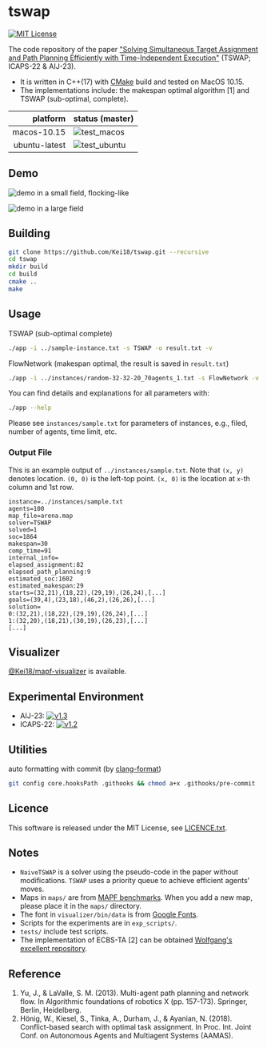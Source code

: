 tswap
===
[![MIT License](http://img.shields.io/badge/license-MIT-blue.svg?style=flat)](LICENCE.txt)

The code repository of the paper ["Solving Simultaneous Target Assignment and Path Planning Efficiently with Time-Independent Execution"](https://kei18.github.io/tswap/) (TSWAP; ICAPS-22 & AIJ-23).

- It is written in C++(17) with [CMake](https://cmake.org/) build and tested on MacOS 10.15.
- The implementations include: the makespan optimal algorithm [1] and TSWAP (sub-optimal, complete).

| platform | status (master) |
| ---: | :--- |
| macos-10.15 | ![test_macos](https://github.com/Kei18/tswap/workflows/test_macos/badge.svg?branch=master) |
| ubuntu-latest | ![test_ubuntu](https://github.com/Kei18/tswap/workflows/test_ubuntu/badge.svg?branch=master) |

## Demo
![demo in a small field, flocking-like](./material/arena_100agents.gif)

![demo in a large field](./material/lak303d_300agents.gif)

## Building

```sh
git clone https://github.com/Kei18/tswap.git --recursive
cd tswap
mkdir build
cd build
cmake ..
make
```

## Usage
TSWAP (sub-optimal complete)
```sh
./app -i ../sample-instance.txt -s TSWAP -o result.txt -v
```

FlowNetwork (makespan optimal, the result is saved in `result.txt`)
```sh
./app -i ../instances/random-32-32-20_70agents_1.txt -s FlowNetwork -v
```

You can find details and explanations for all parameters with:
```sh
./app --help
```

Please see `instances/sample.txt` for parameters of instances, e.g., filed, number of agents, time limit, etc.

### Output File

This is an example output of `../instances/sample.txt`.
Note that `(x, y)` denotes location.
`(0, 0)` is the left-top point.
`(x, 0)` is the location at `x`-th column and 1st row.
```
instance=../instances/sample.txt
agents=100
map_file=arena.map
solver=TSWAP
solved=1
soc=1864
makespan=30
comp_time=91
internal_info=
elapsed_assignment:82
elapsed_path_planning:9
estimated_soc:1602
estimated_makespan:29
starts=(32,21),(18,22),(29,19),(26,24),[...]
goals=(39,4),(23,18),(46,2),(26,26),[...]
solution=
0:(32,21),(18,22),(29,19),(26,24),[...]
1:(32,20),(18,21),(30,19),(26,23),[...]
[...]
```

## Visualizer

[@Kei18/mapf-visualizer](https://github.com/kei18/mapf-visualizer) is available.

## Experimental Environment

- AIJ-23: [![v1.3](https://img.shields.io/badge/tag-v1.3-blue.svg?style=flat)](https://github.com/Kei18/tswap/releases/tag/v1.3)
- ICAPS-22: [![v1.2](https://img.shields.io/badge/tag-v1.2-blue.svg?style=flat)](https://github.com/Kei18/tswap/releases/tag/v1.2)

## Utilities

auto formatting with commit (by [clang-format](https://clang.llvm.org/docs/ClangFormat.html))

```sh
git config core.hooksPath .githooks && chmod a+x .githooks/pre-commit
```

## Licence
This software is released under the MIT License, see [LICENCE.txt](LICENCE.txt).

## Notes
- `NaiveTSWAP` is a solver using the pseudo-code in the paper without modifications.
  `TSWAP` uses a priority queue to achieve efficient agents' moves.
- Maps in `maps/` are from [MAPF benchmarks](https://movingai.com/benchmarks/mapf.html).
  When you add a new map, please place it in the `maps/` directory.
- The font in `visualizer/bin/data` is from [Google Fonts](https://fonts.google.com/).
- Scripts for the experiments are in `exp_scripts/`.
- `tests/` include test scripts.
- The implementation of ECBS-TA [2] can be obtained [Wolfgang's excellent repository](https://github.com/whoenig/libMultiRobotPlanning).

## Reference
1. Yu, J., & LaValle, S. M. (2013).
   Multi-agent path planning and network flow.
   In Algorithmic foundations of robotics X (pp. 157-173). Springer, Berlin, Heidelberg.
2. Hönig, W., Kiesel, S., Tinka, A., Durham, J., & Ayanian, N. (2018).
   Conflict-based search with optimal task assignment.
   In Proc. Int. Joint Conf. on Autonomous Agents and Multiagent Systems (AAMAS).
